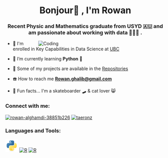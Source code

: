 
<h1 align="center">Bonjour🙈 , I'm Rowan </h1>
<h3 align="center">Recent Physic and Mathematics graduate from USYD 🇦🇺 and am passionate about working with data 👩🏻‍💻 .</h3>
<img align="right" alt="Coding" width="400" src="https://user-images.githubusercontent.com/118812969/208983514-fb8d29bd-aad0-4a6e-a6e5-4b241cd0b555.gif">


- 📖 I'm enrolled in Key Capabilities in Data Science at [UBC](https://extendedlearning.ubc.ca)

- 🤖 I’m currently learning **Python** 🐍

- 🌸 Some of my projects are available in the [Repositories](https://github.com/RowanAlghamdi?tab=repositories)

- ☎️ How to reach me **Rowan.ghalib@gmail.com**

- 🫣 Fun facts... I'm a skateboarder 🛹 & cat lover 😸

<h3 align="left">Connect with me:</h3>
<p align="left">
<a href="https://linkedin.com/in/rowan-alghamdi-38851b226" target="blank"><img align="center" src="https://raw.githubusercontent.com/rahuldkjain/github-profile-readme-generator/master/src/images/icons/Social/linked-in-alt.svg" alt="rowan-alghamdi-38851b226" height="30" width="40" /></a>
<a href="https://instagram.com/taeronz" target="blank"><img align="center" src="https://raw.githubusercontent.com/rahuldkjain/github-profile-readme-generator/master/src/images/icons/Social/instagram.svg" alt="taeronz" height="30" width="40" /></a> </p>

<h3 align="left">Languages and Tools:</h3>
<p align="left">
<a href="https://www.python.org" target="_blank" rel="noreferrer"> <img src="https://raw.githubusercontent.com/devicons/devicon/master/icons/python/python-original.svg" alt="python" width="40" height="40"/></a>
<a align="left"> <a href="https://www.r-project.org" target="_blank" rel="noreferrer"> <img src="https://www.lindinglab.science/external-files/images/Rlogo1.png" alt="R" width="40" height="40"/></a> 
<a align="left"> <a href="https://posit.co" target="_blank" rel="noreferrer"> <img src="https://www.rstudio.com/wp-content/uploads/2018/10/RStudio-Logo-flat.svg" alt="R" width="40" height="40"/></a> </p>


  <!-- https://rahuldkjain.github.io/gh-profile-readme-generator/  -->
